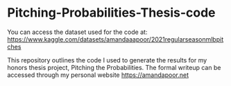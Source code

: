 # Pitching-Probabilities-Thesis-code

You can access the dataset used for the code at: https://www.kaggle.com/datasets/amandaaapoor/2021regularseasonmlbpitches

This repository outlines the code I used to generate the results for my honors thesis project, Pitching the Probabilities. The formal writeup can be accessed through my personal website https://amandapoor.net
